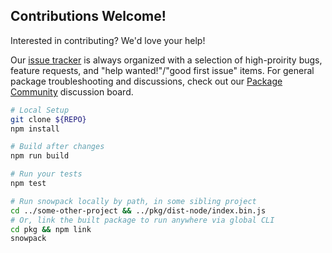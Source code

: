 
## Contributions Welcome!

Interested in contributing? We'd love your help! 

Our [issue tracker](https://github.com/pikapkg/snowpack/issues) is always organized with a selection of high-proirity bugs, feature requests, and "help wanted!"/"good first issue" items. For general package troubleshooting and discussions, check out our [Package Community](https://www.pika.dev/npm/snowpack/discuss) discussion board.

```bash
# Local Setup
git clone ${REPO}
npm install
```

```bash
# Build after changes
npm run build
```

```bash
# Run your tests
npm test
```

```bash
# Run snowpack locally by path, in some sibling project
cd ../some-other-project && ../pkg/dist-node/index.bin.js 
# Or, link the built package to run anywhere via global CLI
cd pkg && npm link
snowpack
```

